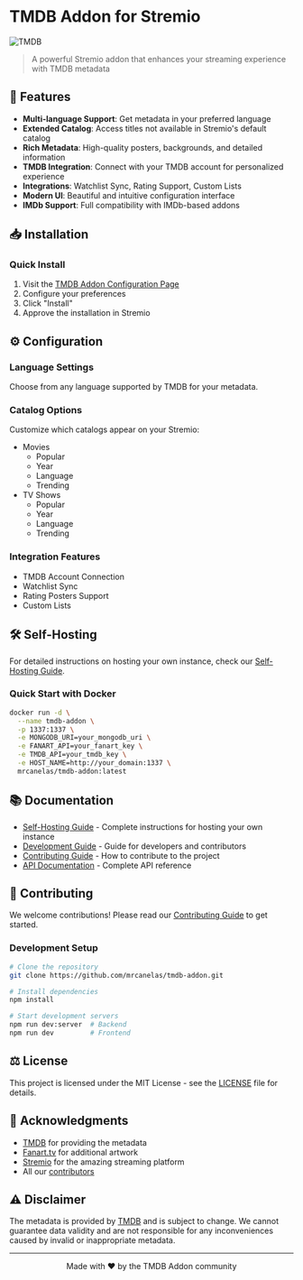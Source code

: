 # TMDB Addon for Stremio

![TMDB](https://www.themoviedb.org/assets/2/v4/logos/v2/blue_short-8e7b30f73a4020692ccca9c88bafe5dcb6f8a62a4c6bc55cd9ba82bb2cd95f6c.svg)

> A powerful Stremio addon that enhances your streaming experience with TMDB metadata

## 🌟 Features

- **Multi-language Support**: Get metadata in your preferred language
- **Extended Catalog**: Access titles not available in Stremio's default catalog
- **Rich Metadata**: High-quality posters, backgrounds, and detailed information
- **TMDB Integration**: Connect with your TMDB account for personalized experience
- **Integrations**: Watchlist Sync, Rating Support, Custom Lists
- **Modern UI**: Beautiful and intuitive configuration interface
- **IMDb Support**: Full compatibility with IMDb-based addons

## 📥 Installation

### Quick Install

1. Visit the [TMDB Addon Configuration Page](https://94c8cb9f702d-tmdb-addon.baby-beamup.club/)
2. Configure your preferences
3. Click "Install"
4. Approve the installation in Stremio

## ⚙️ Configuration

### Language Settings

Choose from any language supported by TMDB for your metadata.

### Catalog Options

Customize which catalogs appear on your Stremio:

- Movies
  - Popular
  - Year
  - Language
  - Trending
- TV Shows
  - Popular
  - Year
  - Language
  - Trending

### Integration Features

- TMDB Account Connection
- Watchlist Sync
- Rating Posters Support
- Custom Lists

## 🛠️ Self-Hosting

For detailed instructions on hosting your own instance, check our [Self-Hosting Guide](docs/self-hosting.md).

### Quick Start with Docker

```bash
docker run -d \
  --name tmdb-addon \
  -p 1337:1337 \
  -e MONGODB_URI=your_mongodb_uri \
  -e FANART_API=your_fanart_key \
  -e TMDB_API=your_tmdb_key \
  -e HOST_NAME=http://your_domain:1337 \
  mrcanelas/tmdb-addon:latest
```

## 📚 Documentation

- [Self-Hosting Guide](docs/self-hosting.md) - Complete instructions for hosting your own instance
- [Development Guide](docs/development.md) - Guide for developers and contributors
- [Contributing Guide](docs/contributing.md) - How to contribute to the project
- [API Documentation](docs/api.md) - Complete API reference

## 🤝 Contributing

We welcome contributions! Please read our [Contributing Guide](docs/contributing.md) to get started.

### Development Setup

```bash
# Clone the repository
git clone https://github.com/mrcanelas/tmdb-addon.git

# Install dependencies
npm install

# Start development servers
npm run dev:server  # Backend
npm run dev         # Frontend
```

## ⚖️ License

This project is licensed under the MIT License - see the [LICENSE](LICENSE) file for details.

## 🙏 Acknowledgments

- [TMDB](https://www.themoviedb.org/) for providing the metadata
- [Fanart.tv](https://fanart.tv/) for additional artwork
- [Stremio](https://www.stremio.com/) for the amazing streaming platform
- All our [contributors](https://github.com/mrcanelas/tmdb-addon/graphs/contributors)

## ⚠️ Disclaimer

The metadata is provided by [TMDB](https://themoviedb.org/) and is subject to change. We cannot guarantee data validity and are not responsible for any inconveniences caused by invalid or inappropriate metadata.

---

<p align="center">
Made with ❤️ by the TMDB Addon community
</p>
